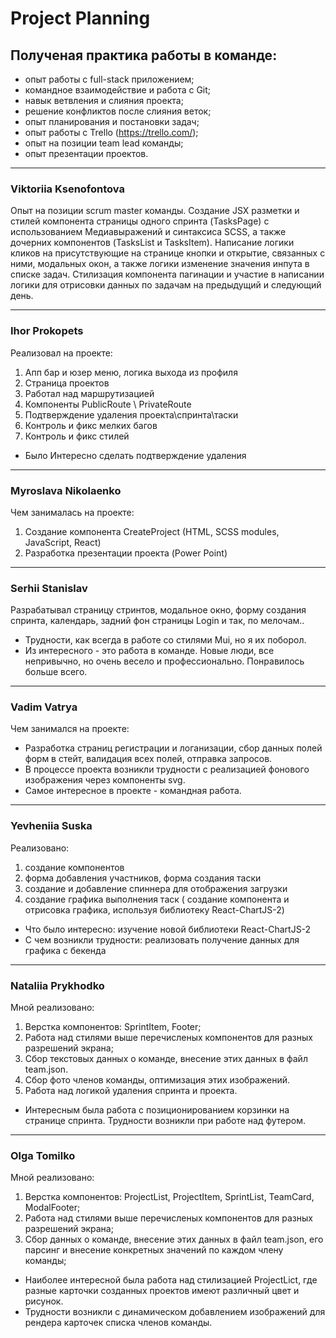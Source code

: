 # Project Planning

## Полученая практика работы в команде:

- опыт работы с full-stack приложением;
- командное взаимодействие и работа c Git;
- навык ветвления и слияния проекта;
- решение конфликтов после слияния веток;
- опыт планирования и постановки задач;
- опыт работы с Trello (https://trello.com/);
- опыт на позиции team lead команды;
- опыт презентации проектов.

---

### Viktoriia Ksenofontova

Опыт на позиции scrum master команды. Создание JSX разметки и стилей компонента
страницы одного спринта (TasksPage) с использованием Медиавыражений и синтаксиса
SCSS, a также дочерних компонентов (TasksList и TasksItem). Написание логики
кликов на присутствующие на странице кнопки и открытие, связанных с ними,
модальных окон, а также логики изменение значения инпута в списке задач.
Стилизация компонента пагинации и участие в написании логики для отрисовки
данных по задачам на предыдущий и следующий день.

---

### Ihor Prokopets

Реализовал на проекте:

1. Апп бар и юзер меню, логика выхода из профиля
2. Страница проектов
3. Работал над маршрутизацией
4. Компоненты PublicRoute \ PrivateRoute
5. Подтверждение удаления проекта\спринта\таски
6. Контроль и фикс мелких багов
7. Контроль и фикс стилей

- Было Интересно сделать подтверждение удаления

---

### Myroslava Nikolaenko

Чем занималась на проекте:

1. Создание компонента CreateProject (HTML, SCSS modules, JavaScript, React)
2. Разработка презентации проекта (Power Point)

---

### Serhii Stanislav

Разрабатывал страницу стринтов, модальное окно, форму создания спринта,
календарь, задний фон страницы Login и так, по мелочам..

- Трудности, как всегда в работе со стилями Mui, но я их поборол.
- Из интересного - это работа в команде. Новые люди, все непривычно, но очень
  весело и профессионально. Понравилось больше всего.

---

### Vadim Vatrya

Чем занимался на проекте:

- Разработка страниц регистрации и логанизации, сбор данных полей форм в стейт,
  валидация всех полей, отправка запросов.
- В процессе проекта возникли трудности с реализацией фонового изображения через
  компоненты svg.
- Самое интересное в проекте - командная работа.

---

### Yevheniia Suska

Реализовано:

1. создание компонентов
2. форма добавления участников, форма создания таски
3. создание и добавление спиннера для отображения загрузки
4. создание графика выполнения таск ( создание компонента и отрисовка графика,
   используя библиотеку React-ChartJS-2)

- Что было интересно: изучение новой библиотеки React-ChartJS-2
- С чем возникли трудности: реализовать получение данных для графика с бекенда

---

### Nataliia Prykhodko

Мной реализовано:

1. Верстка компонентов: SprintІtem, Footer;
2. Работа над стилями выше перечисленых компонентов для разных разрешений
   экрана;
3. Сбор текстовых данных о команде, внесение этих данных в файл team.json.
4. Сбор фото членов команды, оптимизация этих изображений.
5. Работа над логикой удаления спринта и проекта.

- Интересным была работа с позиционированием корзинки на странице спринта.
  Трудности возникли при работе над футером.

---

### Olga Tomilko

Мной реализовано:

1. Верстка компонентов: ProjectList, ProjectItem, SprintList, TeamCard,
   ModalFooter;
2. Работа над стилями выше перечисленых компонентов для разных разрешений
   экрана;
3. Сбор данных о команде, внесение этих данных в файл team.json, его парсинг и
   внесение конкретных значений по каждом члену команды;

- Наиболее интересной была работа над стилизацией ProjectLict, где разные
  карточки созданных проектов имеют различный цвет и рисунок.
- Трудности возникли с динамическом добавлением изображений для рендера карточек
  списка членов команды.
